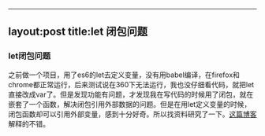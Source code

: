 ﻿--- 
layout:post
title:let 闭包问题
---

### let闭包问题

之前做一个项目，用了es6的let去定义变量，没有用babel编译，在firefox和chrome都正常运行，后来测试说在360下无法运行，我也没仔细看代码，就把let直接改成var了。但是发现功能有问题，才发现我在写代码的时候用了闭包，就在嵌套了一个函数，解决闭包引用外部数据的问题。但是在用let定义变量的时候，闭包函数却可以引用外部变量，感到十分好奇。所以找资料研究了一下。[这篇博客](http://www.cnblogs.com/zhuzhenwei918/p/6131345.html)解释的不错。